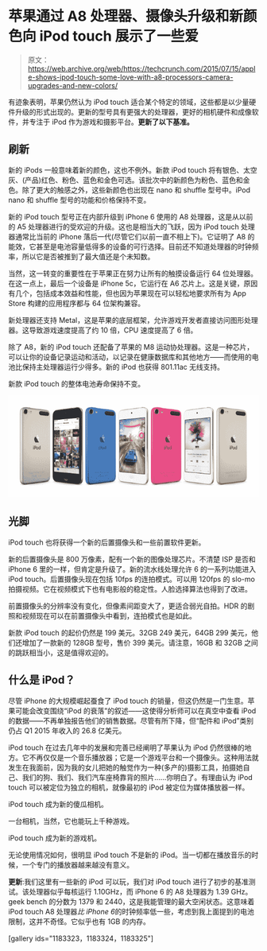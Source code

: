 # 苹果通过 A8 处理器、摄像头升级和新颜色向 iPod touch 展示了一些爱

> 原文：<https://web.archive.org/web/https://techcrunch.com/2015/07/15/apple-shows-ipod-touch-some-love-with-a8-processors-camera-upgrades-and-new-colors/>

有迹象表明，苹果仍然认为 iPod touch 适合某个特定的领域，这些都是以少量硬件升级的形式出现的。更新的型号具有更强大的处理器，更好的相机硬件和成像软件，并专注于 iPod 作为游戏和摄影平台。**更新了以下基准。**

## 刷新

新的 iPods 一般意味着新的颜色，这也不例外。新款 iPod touch 将有银色、太空灰、(产品)红色、粉色、蓝色和金色可选。该批次中的新颜色为粉色、蓝色和金色。除了更大的触感之外，这些新颜色也出现在 nano 和 shuffle 型号中。iPod nano 和 shuffle 型号的功能和价格保持不变。

新的 iPod touch 型号正在内部升级到 iPhone 6 使用的 A8 处理器，这是从以前的 A5 处理器进行的受欢迎的升级。这也是相当大的飞跃，因为 iPod touch 处理器通常比当前的 iPhone 落后一代(尽管它们以前一直不相上下)。它证明了 A8 的能效，它甚至是电池容量低得多的设备的可行选择。目前还不知道处理器的时钟频率，所以它是否被推到了最大值还是个未知数。

当然，这一转变的重要性在于苹果正在努力让所有的触摸设备运行 64 位处理器。在这一点上，最后一个设备是 iPhone 5c，它运行在 A6 芯片上。这是关键，原因有几个，包括成本效益和性能，但也因为苹果现在可以轻松地要求所有为 App Store 构建的应用程序都与 64 位架构兼容。

新处理器还支持 Metal，这是苹果的底层框架，允许游戏开发者直接访问图形处理器。这导致游戏速度提高了约 10 倍，CPU 速度提高了 6 倍。

除了 A8，新的 iPod touch 还配备了苹果的 M8 运动协处理器。这是一种芯片，可以让你的设备记录运动和活动，以记录在健康数据库和其他地方——而使用的电池比保持主处理器运行少得多。新的 iPod 也获得 801.11ac 无线支持。

新款 iPod touch 的整体电池寿命保持不变。

![Screen Shot 2015-07-15 at 9.41.07 AM](img/7e843568d6f0c7fdd7bc2d11297088ce.png)

## 光脚

iPod touch 也将获得一个新的后置摄像头和一些前置软件更新。

新的后置摄像头是 800 万像素，配有一个新的图像处理芯片。不清楚 ISP 是否和 iPhone 6 里的一样，但肯定是升级了。新的流水线处理允许 6 的一系列功能进入 iPod touch。后置摄像头现在包括 10fps 的连拍模式。可以用 120fps 的 slo-mo 拍摄视频。它在视频模式下也有电影般的稳定性。人脸选择算法也得到了改进。

前置摄像头的分辨率没有变化，但像素间距变大了，更适合弱光自拍。HDR 的剧照和视频现在可以在前置摄像头中看到，连拍模式也是如此。

新款 iPod touch 的起价仍然是 199 美元。32GB 249 美元，64GB 299 美元，他们还增加了一款新的 128GB 型号，售价 399 美元。请注意，16GB 和 32GB 之间的跳跃相当小，这是值得欢迎的。

## 什么是 iPod？

尽管 iPhone 的大规模崛起蚕食了 iPod touch 的销量，但这仍然是一门生意。苹果可能会改变围绕“iPod 的衰落”的叙述——这使得分析师可以在真空中查看 iPod 的数据——不再单独报告他们的销售数据。尽管有所下降，但“配件和 iPod”类别仍占 Q1 2015 年收入的 26.8 亿美元。

iPod touch 在过去几年中的发展和完善已经阐明了苹果认为 iPod 仍然很棒的地方。它不再仅仅是一个音乐播放器；它是一个游戏平台和一个摄像头。这种用法就发生在我面前，因为我的女儿把她的触觉作为一种(多产的)摄影工具，拍摄她自己、我们的狗、我们、我们汽车座椅靠背的照片……你明白了。有理由认为 iPod touch 可以被定位为独立的相机，就像最初的 iPod 被定位为媒体播放器一样。

iPod touch 成为新的傻瓜相机。

一台相机，当然，它也能玩上千种游戏。

iPod touch 成为新的游戏机。

无论使用情况如何，很明显 iPod touch 不是新的 iPod。当一切都在播放音乐的时候，一个专门的播放器越来越没有意义。

**更新**:我们这里有一些新的 iPod 可以玩，我们对 iPod touch 进行了初步的基准测试。该处理器似乎每核运行 1.10GHz，而 iPhone 6 的 A8 处理器为 1.39 GHz。geek bench 的分数为 1379 和 2440，这是我能管理的最大空闲状态。这意味着 iPod touch A8 处理器*比 iPhone 6*的时钟频率低一些，考虑到我上面提到的电池限制，这并不奇怪。它似乎也有 1GB 的内存。

[gallery ids="1183323，1183324，1183325"]